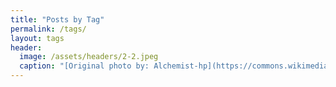 ```yaml
---
title: "Posts by Tag"
permalink: /tags/
layout: tags
header:
  image: /assets/headers/2-2.jpeg
  caption: "[Original photo by: Alchemist-hp](https://commons.wikimedia.org/wiki/File:Hafnium_pellets_with_a_thin_oxide_layer.jpg). [Licensed under FAL](https://en.wikipedia.org/wiki/Free_Art_License)"
---
```

